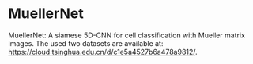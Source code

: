 # MuellerNet
MuellerNet: A siamese 5D-CNN for cell classification with Mueller matrix images. The used two datasets are available at: https://cloud.tsinghua.edu.cn/d/c1e5a4527b6a478a9812/.
